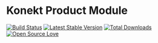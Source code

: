 # Konekt Product Module


[![Build Status](https://travis-ci.org/artkonekt/product.svg?branch=master)](https://travis-ci.org/artkonekt/product)
[![Latest Stable Version](https://poser.pugx.org/konekt/product/version.svg)](https://packagist.org/packages/konekt/product)
[![Total Downloads](https://poser.pugx.org/konekt/product/downloads.svg)](https://packagist.org/packages/konekt/product)
[![Open Source Love](https://badges.frapsoft.com/os/mit/mit.svg?v=102)](https://github.com/ellerbrock/open-source-badge/)

